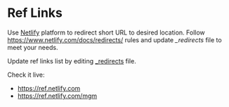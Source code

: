# Ref Links
Use [Netlify](https://www.netlify.com) platform to redirect short URL to desired location. Follow https://www.netlify.com/docs/redirects/ rules and update *_redirects* file to meet your needs.

Update ref links list by editing [_redirects](_redirects) file.



Check it live: 
- <https://ref.netlify.com>
- <https://ref.netlify.com/mgm>
